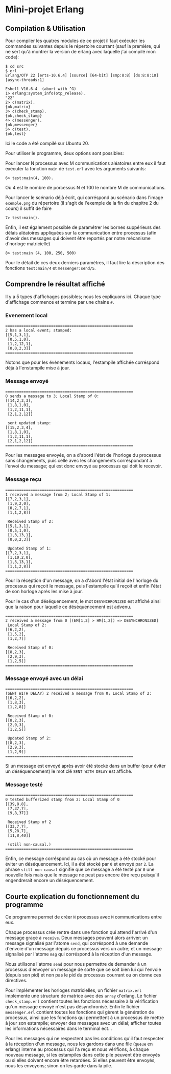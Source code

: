 # Mini-projet Erlang

## Compilation & Utilisation

Pour compiler les quatres modules de ce projet il faut exécuter les commandes
suivantes depuis le répertoire courrant (sauf la première, qui ne sert qu'à montrer 
la version de erlang avec laquelle j'ai compilé mon code):

```
$ cd src
$ erl
Erlang/OTP 22 [erts-10.6.4] [source] [64-bit] [smp:8:8] [ds:8:8:10] [async-threads:1]

Eshell V10.6.4  (abort with ^G)
1> erlang:system_info(otp_release).
"22"
2> c(matrix).
{ok,matrix}
3> c(check_stamp).
{ok,check_stamp}
4> c(messenger).
{ok,messenger}
5> c(test).
{ok,test}
```

Ici le code a été compilé sur Ubuntu 20.

Pour utiliser le programme, deux options sont possibles:

Pour lancer N processus avec M communications aléatoires entre eux il faut
executer la fonction ```main``` de ```test.erl``` avec les arguments suivants:

```
6> test:main(4, 100).
```

Où 4 est le nombre de porcessus N et 100 le nombre M de communications.

Pour lancer le scénario déjà écrit, qui corréspond au scénario dans l'image
```exemple.png``` du répertoire (il s'agit de l'exemple de la fin du chapitre
2 du cours) il suffit de faire

```
7> test:main().
```

Enfin, il est également possible de paramétrer les bornes suppérieurs des
délais aléatoires appliquées sur la communication entre processus (afin d'avoir
des messages qui doivent être reportés par notre mécanisme d'horloge
matricielle)

```
8> test:main (4, 100, 250, 500)
```

Pour le détail de ces deux derniers paramètres, il faut lire la déscription des
fonctions ```test:main/4``` et ```messenger:send/5```.

## Comprendre le résultat affiché

Il y a 5 types d'affichages possibles; nous les expliquons ici. Chaque type
d'affichage commence et termine par une chaine ```#```.

### Evenement local

```
========================================================
2 has a local event; stamped:
[[5,1,3,1],
 [0,5,1,0],
 [1,2,12,1],
 [0,0,2,3]]
========================================================
```

Notons que pour les événements locaux, l'estampile affichée corréspond déjà
à l'enstampile mise à jour.

### Message envoyé

```
========================================================
0 sends a message to 3; Local Stamp of 0: 
[[14,2,3,3],
 [1,8,1,0],
 [1,2,11,1],
 [2,1,2,12]]

 sent updated stamp: 
[[15,2,3,4],
 [1,8,1,0],
 [1,2,11,1],
 [2,1,2,12]]
========================================================
```

Pour les messages envoyés, on a d'abord l'état de l'horloge du processus sans
changements, puis celle avec les changements corréspondant à l'envoi du
message; qui est donc envoyé au processus qui doit le recevoir.

### Message reçu

```
========================================================
1 received a message from 2; Local Stamp of 1: 
[[7,2,3,1],
 [1,9,2,0],
 [0,2,7,1],
 [1,1,2,8]]

 Received Stamp of 2:
[[5,1,3,1],
 [0,5,1,0],
 [1,3,13,1],
 [0,0,2,3]]

 Updated Stamp of 1: 
[[7,2,3,1],
 [1,10,2,0],
 [1,3,13,1],
 [1,1,2,8]]
========================================================
```

Pour la réception d'un message, on a d'abord l'état initial de l'horloge du
processus qui reçoit le message, puis l'estampile qu'il reçoit et enfin l'état
de son horloge après les mise à jour.

Pour le cas d'un déséquencement, le mot ```DESYNCHRONIZED``` est affiché ainsi
que la raison pour laquelle ce déséquencement est advenu.

```
========================================================
2 received a message from 0 [(EM[1,2] > HM[1,2]) => DESYNCHRONIZED]
 Local Stamp of 2: 
[[6,2,2],
 [1,5,2],
 [1,2,7]]

 Received Stamp of 0:
[[8,2,3],
 [2,9,3],
 [1,2,5]]
========================================================
```

### Message envoyé avec un délai

```
========================================================
(SENT WITH DELAY) 2 received a message from 0; Local Stamp of 2: 
[[6,2,2],
 [1,8,3],
 [1,2,8]]

 Received Stamp of 0:
[[8,2,3],
 [2,9,3],
 [1,2,5]]

 Updated Stamp of 2: 
[[8,2,3],
 [2,9,3],
 [1,2,9]]
========================================================
```

Si un message est envoyé après avoir été stocké dans un buffer (pour éviter un
déséquencement) le mot clé ```SENT WITH DELAY``` est affiché.

### Message testé

```
========================================================
0 tested bufferized stamp from 2: Local Stamp of 0 
[[39,8,8],
 [7,37,7],
 [9,8,37]]

 Received Stamp of 2 
[[33,7,7],
 [5,28,7],
 [11,8,40]]

 (still non-causal.) 
========================================================
```

Enfin, ce message corréspond au cas où un message a été stocké pour éviter un
déséquencement. Ici, il a été stocké par ```0``` et envoyé par ```2```. La
phrase ```still non-causal``` signifie que ce message a été testé par ```0```
une nouvelle fois mais que le message ne peut pas encore être reçu puisqu'il
engendrerait encore un déséquencement.

## Courte explication du fonctionnement du programme

Ce programme permet de créer ```N``` processus avec ```M``` communications
entre eux.

Chaque processus crée rentre dans une fonction qui attend l'arrivé d'un
message graçe à ```receive```. Deux messages peuvent alors arriver: un message
signalisé par l'atome ```send```, qui corréspond à une demande d'envoie d'un
message depuis ce processus vers un autre; et un message signalisé par l'atome
```msg``` qui corréspond à la réception d'un message.

Nous utilisons l'atome ```send``` pour nous permettre de demander à un
processus d'envoyer un message de sorte que ce soit bien lui qui l'envoie
(depuis son pid) et non pas le pid du processus courrant ou on donne ces
directives.

Pour implémenter les horloges matricielles, un fichier ```matrix.erl```
implemente une structure de matrice avec des ```array``` d'erlang. Le fichier
```check_stamp.erl``` contient toutes les fonctions nécessaire à la
vérification qu'un message envoyé n'est pas désynchronisé. Enfin le fichier
```messenger.erl``` contient toutes les fonctions qui gèrent la génération de
processus, ainsi que les fonctions qui permettent à un processus de mettre
à jour son estampile; envoyer des messages avec un délai; afficher toutes les
informations nécessaires dans le terminal ect...

Pour les messages qui ne respectent pas les conditions qu'il faut respecter
à la réception d'un message, nous les gardons dans une file (```queue``` en
erlang) interne au processus qui l'a reçu et nous vérifions, à chaque nouveau
message, si les estampiles dans cette pile peuvent être envoyés ou si elles
doivent encore être retardées. Si elles peuvent être envoyés, nous les
envoyons; sinon on les garde dans la pile.
